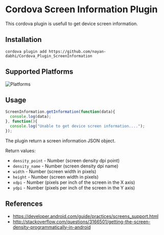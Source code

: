 # Cordova Screen Information Plugin

This cordova plugin is usefull to get device screen information.

## Installation

```
cordova plugin add https://github.com/nayan-dabhi/Cordova_Plugin_ScreenInformation
```

## Supported Platforms

![Platforms](https://img.shields.io/badge/platform-android-green.svg?style=flat-square)


## Usage

```js
ScreenInformation.getInformation(function(data){
  console.log(data);
}, function(){
  console.log("Unable to get device screen information....");
});
```

The plugin return a screen information JSON object.

Return values:

* `density_point` - Number (screen density dpi point)
* `density_name` - Number (screen density dpi name)
* `width` - Number (screen width in pixels)
* `height` - Number (screen width in pixels)
* `xdpi` - Number (pixels per inch of the screen in the X axis)
* `ydpi` - Number (pixels per inch of the screen in the Y axis)

## References

- https://developer.android.com/guide/practices/screens_support.html
- http://stackoverflow.com/questions/3166501/getting-the-screen-density-programmatically-in-android
